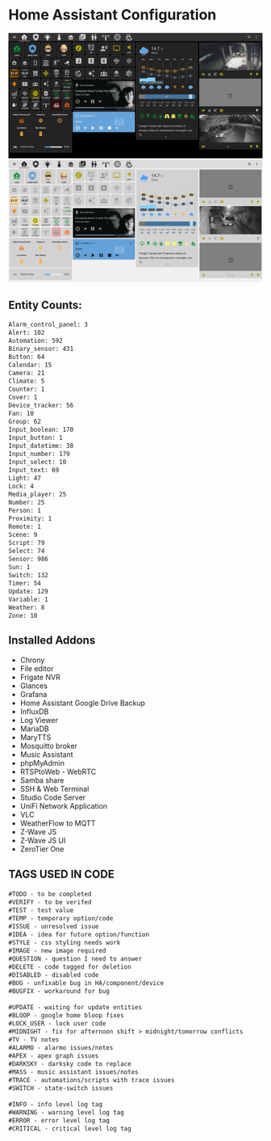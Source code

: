 # Home Assistant Configuration

![Home](https://github.com/jazzyisj/home-assistant-config/blob/master/www/screenshots/browser_home_2022_9_dark.png)
![Home](https://github.com/jazzyisj/home-assistant-config/blob/master/www/screenshots/browser_home_2022_9_light.png)

## Entity Counts:

    Alarm_control_panel: 3
    Alert: 102
    Automation: 592
    Binary_sensor: 431
    Button: 64
    Calendar: 15
    Camera: 21
    Climate: 5
    Counter: 1
    Cover: 1
    Device_tracker: 56
    Fan: 10
    Group: 62
    Input_boolean: 170
    Input_button: 1
    Input_datetime: 38
    Input_number: 179
    Input_select: 10
    Input_text: 69
    Light: 47
    Lock: 4
    Media_player: 25
    Number: 25
    Person: 1
    Proximity: 1
    Remote: 1
    Scene: 9
    Script: 79
    Select: 74
    Sensor: 986
    Sun: 1
    Switch: 132
    Timer: 54
    Update: 129
    Variable: 1
    Weather: 8
    Zone: 10

## Installed Addons

- Chrony
- File editor
- Frigate NVR
- Glances
- Grafana
- Home Assistant Google Drive Backup
- InfluxDB
- Log Viewer
- MariaDB
- MaryTTS
- Mosquitto broker
- Music Assistant
- phpMyAdmin
- RTSPtoWeb - WebRTC
- Samba share
- SSH & Web Terminal
- Studio Code Server
- UniFi Network Application
- VLC
- WeatherFlow to MQTT
- Z-Wave JS
- Z-Wave JS UI
- ZeroTier One

## TAGS USED IN CODE

    #TODO - to be completed
    #VERIFY - to be verifed
    #TEST - test value
    #TEMP - temporary option/code
    #ISSUE - unresolved issue
    #IDEA - idea for future option/function
    #STYLE - css styling needs work
    #IMAGE - new image required
    #QUESTION - question I need to answer
    #DELETE - code tagged for deletion
    #DISABLED - disabled code
    #BUG - unfixable bug in HA/component/device
    #BUGFIX - workaround for bug

    #UPDATE - waiting for update entities
    #BLOOP - google home bloop fixes
    #LOCK_USER - lock user code
    #MIDNIGHT - fix for afternoon shift > midnight/tomorrow conflicts
    #TV - TV notes
    #ALARMO - alarmo issues/notes
    #APEX - apex graph issues
    #DARKSKY - darksky code to replace
    #MASS - music assistant issues/notes
    #TRACE - automations/scripts with trace issues
    #SWITCH - state-switch issues

    #INFO - info level log tag
    #WARNING - warning level log tag
    #ERROR - error level log tag
    #CRITICAL - critical level log tag
